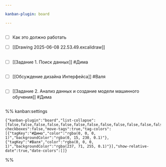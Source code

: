 ```yaml
---

kanban-plugin: board

---
```


## 

- [ ] Как это должно работать
- [ ] [[Drawing 2025-06-08 22.53.49.excalidraw]]


## 

- [ ] [[Задание 1. Поиск данных]] #Дима


## 

- [ ] [[Обсуждение дизайна Интерфейса]] #Валя


## 

- [ ] [[Задание 2. Анализ данных и создание модели машинного обучения]] #Дима


## 



## 



## 



## 



## 



## 



## 



## 



## 



## 



## 



## 



## 





%% kanban:settings
```
{"kanban-plugin":"board","list-collapse":[false,false,false,false,false,false,false,false,false,false,false,false,false,false,false,false,false],"show-checkboxes":false,"move-tags":true,"tag-colors":[{"tagKey":"#Дима","color":"rgba(0, 0, 0, 1)","backgroundColor":"rgba(0, 15, 230, 0.1)"},{"tagKey":"#Валя","color":"rgba(0, 0, 0, 1)","backgroundColor":"rgba(237, 71, 255, 0.1)"}],"show-relative-date":true,"date-colors":[]}
```
%%
